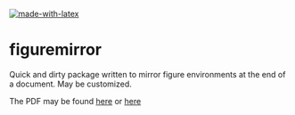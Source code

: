 [![made-with-latex](https://img.shields.io/badge/Made%20with-LaTeX-1f425f.svg)](https://www.latex-project.org/) 

# figuremirror
Quick and dirty package written to mirror figure environments at the end of a document. May be customized.

The PDF may be found [here](https://media.githubusercontent.com/media/EagleoutIce/figuremirror/gh-pages/example.pdf) or [here](https://github.com/EagleoutIce/figuremirror/tree/gh-pages/example.pdf)
